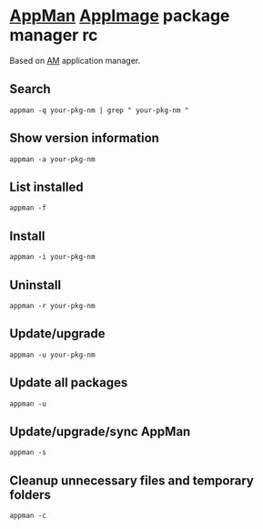 # [AppMan][] [AppImage][] package manager rc

Based on [AM][] application manager.

[am]: https://github.com/ivan-hc/am-application-manager
[appimage]: https://github.com/appimage/appimagekit
[appman]: https://github.com/ivan-hc/appman

## Search

    appman -q your-pkg-nm | grep " your-pkg-nm "

## Show version information

    appman -a your-pkg-nm

## List installed

    appman -f

## Install

    appman -i your-pkg-nm

## Uninstall

    appman -r your-pkg-nm

## Update/upgrade

    appman -u your-pkg-nm

## Update all packages

    appman -u

## Update/upgrade/sync AppMan

    appman -s

## Cleanup unnecessary files and temporary folders

    appman -c
